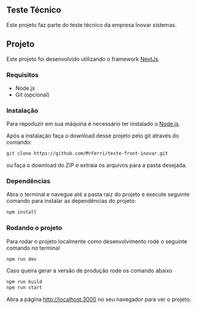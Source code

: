 ## Teste Técnico
Este projeto faz parte do teste técnico da empresa Inovar sistemas.

## Projeto
Este projeto foi desenvolvido utilizando o framework [NextJs](https://nextjs.org/).
### Requisitos
- Node.js
- Git (opcional)
### Instalação
Para repoduzir em sua máquina é necessário ter instalado o [Node.js](https://nodejs.org/en/download).

Após a instalação faça o download desse projeto pelo git através do comando:
```bash
git clone https://github.com/MrFerri/teste-front-inovar.git
```
ou faça o download do ZIP e extraia os arquivos para a pasta desejada.

### Dependências
Abra o terminal e navegue até a pasta raiz do projeto e execute seguinte comando para instalar as dependências do projeto:
```bash
npm install
```

### Rodando o projeto
Para rodar o projeto localmente como desenvolvimento rode o seguinte comando no terminal
```bash
npm run dev
```
Caso queira gerar a versão de produção rode os comando abaixo
```bash
npm run build
npm run start
```

Abra a página [http://localhost:3000](http://localhost:3000) no seu navegador para ver o projeto.


